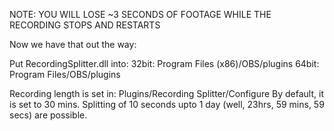 NOTE: YOU WILL LOSE ~3 SECONDS OF FOOTAGE WHILE THE RECORDING STOPS AND RESTARTS

Now we have that out the way:

Put RecordingSplitter.dll into:
32bit: Program Files (x86)/OBS/plugins
64bit: Program Files/OBS/plugins

Recording length is set in:
Plugins/Recording Splitter/Configure
By default, it is set to 30 mins.
Splitting of 10 seconds upto 1 day (well, 23hrs, 59 mins, 59 secs) are possible.